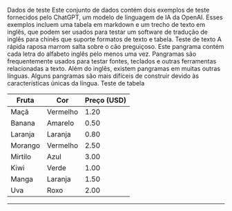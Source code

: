 Dados de teste
Este conjunto de dados contém dois exemplos de teste fornecidos pelo ChatGPT, um modelo de linguagem de IA da OpenAI.
Esses exemplos incluem uma tabela em markdown e um trecho de texto em inglês, que podem ser usados para testar um software de tradução de inglês para chinês que suporte formatos de texto e tabela.
Teste de texto
A rápida raposa marrom salta sobre o cão preguiçoso. Este pangrama contém cada letra do alfabeto inglês pelo menos uma vez. Pangramas são frequentemente usados para testar fontes, teclados e outras ferramentas relacionadas a texto. Além do inglês, existem pangramas em muitas outras línguas. Alguns pangramas são mais difíceis de construir devido às características únicas da língua.
Teste de tabela

| Fruta | Cor | Preço (USD) |
| --- |--- |--- |
| Maçã | Vermelho | 1.20 |
| Banana | Amarelo | 0.50 |
| Laranja | Laranja | 0.80 |
| Morango | Vermelho | 2.50 |
| Mirtilo | Azul | 3.00 |
| Kiwi | Verde | 1.00 |
| Manga | Laranja | 1.50 |
| Uva | Roxo | 2.00 |

---

